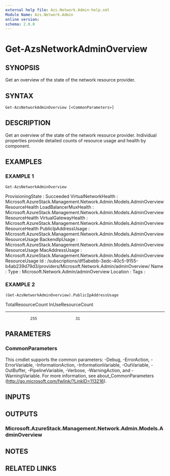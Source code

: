 ```yaml
---
external help file: Azs.Network.Admin-help.xml
Module Name: Azs.Network.Admin
online version:
schema: 2.0.0
---
```


# Get-AzsNetworkAdminOverview

## SYNOPSIS
Get an overview of the state of the network resource provider.

## SYNTAX

```
Get-AzsNetworkAdminOverview [<CommonParameters>]
```

## DESCRIPTION
Get an overview of the state of the network resource provider. 
Individual properties provide detailed counts of resource usage and health by component.

## EXAMPLES

### EXAMPLE 1
```
Get-AzsNetworkAdminOverview
```

ProvisioningState     : Succeeded
VirtualNetworkHealth  : Microsoft.AzureStack.Management.Network.Admin.Models.AdminOverviewResourceHealth
LoadBalancerMuxHealth : Microsoft.AzureStack.Management.Network.Admin.Models.AdminOverviewResourceHealth
VirtualGatewayHealth  : Microsoft.AzureStack.Management.Network.Admin.Models.AdminOverviewResourceHealth
PublicIpAddressUsage  : Microsoft.AzureStack.Management.Network.Admin.Models.AdminOverviewResourceUsage
BackendIpUsage        : Microsoft.AzureStack.Management.Network.Admin.Models.AdminOverviewResourceUsage
MacAddressUsage       : Microsoft.AzureStack.Management.Network.Admin.Models.AdminOverviewResourceUsage
Id                    : /subscriptions/df5abebb-3edc-40c5-9155-b4ab239d79d3/providers/Microsoft.Network.Admin/adminOverview/
Name                  :
Type                  : Microsoft.Network.Admin/adminOverview
Location              :
Tags                  :

### EXAMPLE 2
```
(Get-AzsNetworkAdminOverview).PublicIpAddressUsage
```

TotalResourceCount InUseResourceCount
------------------ ------------------
			   255                 31

## PARAMETERS

### CommonParameters
This cmdlet supports the common parameters: -Debug, -ErrorAction, -ErrorVariable, -InformationAction, -InformationVariable, -OutVariable, -OutBuffer, -PipelineVariable, -Verbose, -WarningAction, and -WarningVariable.
For more information, see about_CommonParameters (http://go.microsoft.com/fwlink/?LinkID=113216).

## INPUTS

## OUTPUTS

### Microsoft.AzureStack.Management.Network.Admin.Models.AdminOverview

## NOTES

## RELATED LINKS
